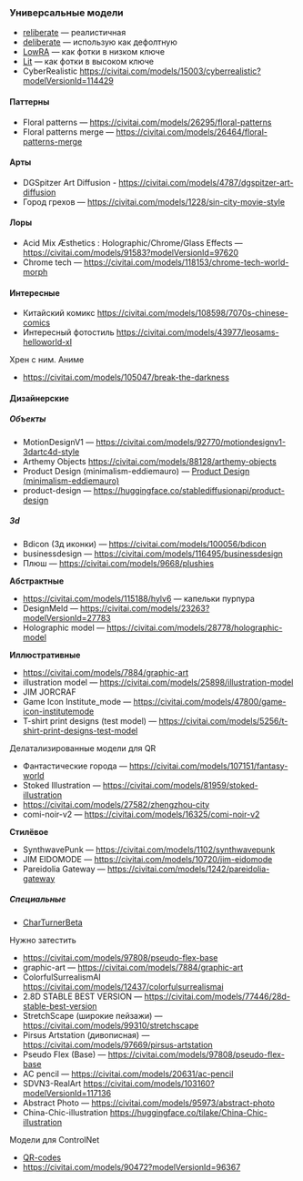 ### Универсальные модели
- [reliberate](https://civitai.com/models/79754/reliberate) — реалистичная 
- [deliberate](https://civitai.com/models/4823/deliberate) — использую как дефолтную
- [LowRA](https://civitai.com/models/48139/lowra) — как фотки в низком ключе
- [Lit](https://civitai.com/models/51145/lit) — как фотки в высоком ключе
- CyberRealistic https://civitai.com/models/15003/cyberrealistic?modelVersionId=114429

#### **Паттерны**
- Floral patterns — https://civitai.com/models/26295/floral-patterns
- Floral patterns merge — https://civitai.com/models/26464/floral-patterns-merge

#### Арты
- DGSpitzer Art Diffusion - https://civitai.com/models/4787/dgspitzer-art-diffusion
- Город грехов — https://civitai.com/models/1228/sin-city-movie-style

#### Лоры
- Acid Mix Æsthetics : Holographic/Chrome/Glass Effects — https://civitai.com/models/91583?modelVersionId=97620
- Chrome tech —  https://civitai.com/models/118153/chrome-tech-world-morph

#### Интересные
- Китайский комикс https://civitai.com/models/108598/7070s-chinese-comics
- Интересный фотостиль https://civitai.com/models/43977/leosams-helloworld-xl

Хрен с ним. Аниме
- https://civitai.com/models/105047/break-the-darkness

#### Дизайнерские
##### Объекты
- MotionDesignV1 — https://civitai.com/models/92770/motiondesignv1-3dartc4d-style
- Arthemy Objects https://civitai.com/models/88128/arthemy-objects
- Product Design (minimalism-eddiemauro) — [Product Design (minimalism-eddiemauro)](https://civitai.com/models/23893/product-design-minimalism-eddiemauro)
- product-design — https://huggingface.co/stablediffusionapi/product-design

##### 3d
- Bdicon (3д иконки) —  https://civitai.com/models/100056/bdicon
- businessdesign — https://civitai.com/models/116495/businessdesign
- Плюш — https://civitai.com/models/9668/plushies

**Абстрактные**
- https://civitai.com/models/115188/hylv6 — капельки пурпура
- DesignMeld — https://civitai.com/models/23263?modelVersionId=27783
- Holographic model — https://civitai.com/models/28778/holographic-model



**Иллюстративные**
- https://civitai.com/models/7884/graphic-art
- illustration model — https://civitai.com/models/25898/illustration-model
- JIM JORCRAF
- Game Icon Institute_mode — https://civitai.com/models/47800/game-icon-institutemode
- T-shirt print designs (test model) — https://civitai.com/models/5256/t-shirt-print-designs-test-model


Делатализированные модели для QR
- Фантастические города — https://civitai.com/models/107151/fantasy-world
- Stoked Illustration — https://civitai.com/models/81959/stoked-illustration
- https://civitai.com/models/27582/zhengzhou-city
- comi-noir-v2 — https://civitai.com/models/16325/comi-noir-v2

**Стилёвое**
- SynthwavePunk — https://civitai.com/models/1102/synthwavepunk
- JIM EIDOMODE — https://civitai.com/models/10720/jim-eidomode
- Pareidolia Gateway — https://civitai.com/models/1242/pareidolia-gateway

##### Специальные
- [CharTurnerBeta](https://civitai.com/models/7252/charturnerbeta-lora-experimental)


Нужно затестить
- https://civitai.com/models/97808/pseudo-flex-base 
- graphic-art — https://civitai.com/models/7884/graphic-art
- ColorfulSurrealismAI https://civitai.com/models/12437/colorfulsurrealismai
- 2.8D STABLE BEST VERSION — https://civitai.com/models/77446/28d-stable-best-version
- StretchScape (широкие пейзажи) — https://civitai.com/models/99310/stretchscape
- Pirsus Artstation (дивописная) — https://civitai.com/models/97669/pirsus-artstation
- Pseudo Flex (Base) — https://civitai.com/models/97808/pseudo-flex-base
- AC pencil — https://civitai.com/models/20631/ac-pencil
- SDVN3-RealArt https://civitai.com/models/103160?modelVersionId=117136
- Abstract Photo — https://civitai.com/models/95973/abstract-photo
- China-Chic-illustration https://huggingface.co/tilake/China-Chic-illustration


Модели для ControlNet
- [QR-codes](https://huggingface.co/monster-labs/control_v1p_sd15_qrcode_monster/resolve/main/control_v1p_sd15_qrcode_monster.safetensors)
- https://civitai.com/models/90472?modelVersionId=96367